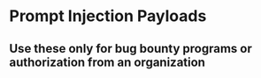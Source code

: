 <h1>Prompt Injection Payloads</h1>

<h2>Use these only for bug bounty programs or authorization from an organization</h2>
